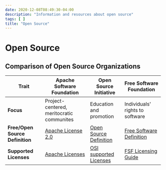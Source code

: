 ```yaml
---
date: 2020-12-08T08:49:30-04:00
description: "Information and resources about open source"
tags: [ ]
title: "Open Source"
---
```


# Open Source

## Comparison of Open Source Organizations

| Trait                       | Apache Software Foundation  |  Open Source Initiative | Free Software Foundation |
| --------------------------- | --------------------------- | ----------------------- | ------------------------ |
| **Focus**                   | Project-centered, meritocratic communites | Education and promotion  | Individuals' rights to software |
| **Free/Open Source Definition** | [Apache License 2.0](http://apache.org/licenses/LICENSE-2.0) | [Open Source Definition](https://opensource.org/osd) | [Free Software Definition](http://www.gnu.org/philosophy/free-sw.html) |
| **Supported Licenses** | [Apache Licenses](http://apache.org/licenses/) | [OSI supported Licenses](https://opensource.org/licenses) | [FSF Licensing Guide](https://www.fsf.org/licensing/) |